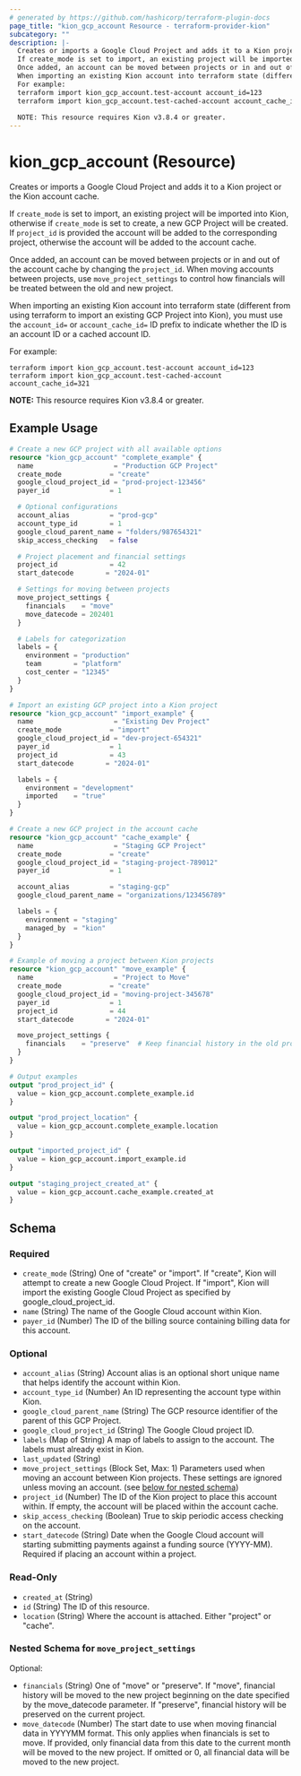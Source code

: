 ```yaml
---
# generated by https://github.com/hashicorp/terraform-plugin-docs
page_title: "kion_gcp_account Resource - terraform-provider-kion"
subcategory: ""
description: |-
  Creates or imports a Google Cloud Project and adds it to a Kion project or the Kion account cache.
  If create_mode is set to import, an existing project will be imported into Kion, otherwise if create_mode is set to create, a new GCP Project will be created.  If project_id is provided the account will be added to the corresponding project, otherwise the account will be added to the account cache.
  Once added, an account can be moved between projects or in and out of the account cache by changing the project_id.  When moving accounts between projects, use move_project_settings to control how financials will be treated between the old and new project.
  When importing an existing Kion account into terraform state (different from using terraform to import an existing GCP Project into Kion), you must use the account_id= or account_cache_id= ID prefix to indicate whether the ID is an account ID or a cached account ID.
  For example:
  terraform import kion_gcp_account.test-account account_id=123
  terraform import kion_gcp_account.test-cached-account account_cache_id=321
  
  NOTE: This resource requires Kion v3.8.4 or greater.
---
```


# kion_gcp_account (Resource)

Creates or imports a Google Cloud Project and adds it to a Kion project or the Kion account cache.

If `create_mode` is set to import, an existing project will be imported into Kion, otherwise if `create_mode` is set to create, a new GCP Project will be created.  If `project_id` is provided the account will be added to the corresponding project, otherwise the account will be added to the account cache.

Once added, an account can be moved between projects or in and out of the account cache by changing the `project_id`.  When moving accounts between projects, use `move_project_settings` to control how financials will be treated between the old and new project.

When importing an existing Kion account into terraform state (different from using terraform to import an existing GCP Project into Kion), you must use the `account_id=` or `account_cache_id=` ID prefix to indicate whether the ID is an account ID or a cached account ID.

For example:

    terraform import kion_gcp_account.test-account account_id=123
    terraform import kion_gcp_account.test-cached-account account_cache_id=321

**NOTE:** This resource requires Kion v3.8.4 or greater.

## Example Usage

```terraform
# Create a new GCP project with all available options
resource "kion_gcp_account" "complete_example" {
  name                    = "Production GCP Project"
  create_mode            = "create"
  google_cloud_project_id = "prod-project-123456"
  payer_id               = 1

  # Optional configurations
  account_alias          = "prod-gcp"
  account_type_id        = 1
  google_cloud_parent_name = "folders/987654321"
  skip_access_checking   = false

  # Project placement and financial settings
  project_id             = 42
  start_datecode        = "2024-01"

  # Settings for moving between projects
  move_project_settings {
    financials    = "move"
    move_datecode = 202401
  }

  # Labels for categorization
  labels = {
    environment = "production"
    team        = "platform"
    cost_center = "12345"
  }
}

# Import an existing GCP project into a Kion project
resource "kion_gcp_account" "import_example" {
  name                    = "Existing Dev Project"
  create_mode            = "import"
  google_cloud_project_id = "dev-project-654321"
  payer_id               = 1
  project_id             = 43
  start_datecode        = "2024-01"

  labels = {
    environment = "development"
    imported    = "true"
  }
}

# Create a new GCP project in the account cache
resource "kion_gcp_account" "cache_example" {
  name                    = "Staging GCP Project"
  create_mode            = "create"
  google_cloud_project_id = "staging-project-789012"
  payer_id               = 1

  account_alias          = "staging-gcp"
  google_cloud_parent_name = "organizations/123456789"

  labels = {
    environment = "staging"
    managed_by  = "kion"
  }
}

# Example of moving a project between Kion projects
resource "kion_gcp_account" "move_example" {
  name                    = "Project to Move"
  create_mode            = "create"
  google_cloud_project_id = "moving-project-345678"
  payer_id               = 1
  project_id             = 44
  start_datecode        = "2024-01"

  move_project_settings {
    financials    = "preserve"  # Keep financial history in the old project
  }
}

# Output examples
output "prod_project_id" {
  value = kion_gcp_account.complete_example.id
}

output "prod_project_location" {
  value = kion_gcp_account.complete_example.location
}

output "imported_project_id" {
  value = kion_gcp_account.import_example.id
}

output "staging_project_created_at" {
  value = kion_gcp_account.cache_example.created_at
}
```

<!-- schema generated by tfplugindocs -->
## Schema

### Required

- `create_mode` (String) One of "create" or "import".  If "create", Kion will attempt to create a new Google Cloud Project.  If "import", Kion will import the existing Google Cloud Project as specified by google_cloud_project_id.
- `name` (String) The name of the Google Cloud account within Kion.
- `payer_id` (Number) The ID of the billing source containing billing data for this account.

### Optional

- `account_alias` (String) Account alias is an optional short unique name that helps identify the account within Kion.
- `account_type_id` (Number) An ID representing the account type within Kion.
- `google_cloud_parent_name` (String) The GCP resource identifier of the parent of this GCP Project.
- `google_cloud_project_id` (String) The Google Cloud project ID.
- `labels` (Map of String) A map of labels to assign to the account. The labels must already exist in Kion.
- `last_updated` (String)
- `move_project_settings` (Block Set, Max: 1) Parameters used when moving an account between Kion projects.  These settings are ignored unless moving an account. (see [below for nested schema](#nestedblock--move_project_settings))
- `project_id` (Number) The ID of the Kion project to place this account within.  If empty, the account will be placed within the account cache.
- `skip_access_checking` (Boolean) True to skip periodic access checking on the account.
- `start_datecode` (String) Date when the Google Cloud account will starting submitting payments against a funding source (YYYY-MM).  Required if placing an account within a project.

### Read-Only

- `created_at` (String)
- `id` (String) The ID of this resource.
- `location` (String) Where the account is attached.  Either "project" or "cache".

<a id="nestedblock--move_project_settings"></a>
### Nested Schema for `move_project_settings`

Optional:

- `financials` (String) One of "move" or "preserve".  If "move", financial history will be moved to the new project beginning on the date specified by the move_datecode parameter.  If "preserve", financial history will be preserved on the current project.
- `move_datecode` (Number) The start date to use when moving financial data in YYYYMM format.  This only applies when financials is set to move.  If provided, only financial data from this date to the current month will be moved to the new project.  If omitted or 0, all financial data will be moved to the new project.
